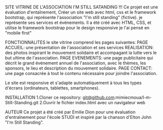 SITE VITRINE DE L'ASSOCIATION I'M STILL SATANDING !!!
Ce projet est une évaluation d'entaînement,
Créer un site web avec html, css et le framework bootstrap,
qui représente l'association "I'm still standing" (fictive).
je représente ses services et événements.
Il a été créé avec HTML, CSS, 
et utilise le framework bootstrap pour le design responsive
je l'ai pensé en "mobile first"

FONCTIONNALITES
le site vitrine comprend les pages suivantes:
PAGE ACCUEIL: une présentation de l'association et ses services
REALISATION: des photos inspirant le mouvement solidaire et accompagant la lutte vers le but ultime de l'association.
PAGE EVENEMENTS: une page publicitaire qui décrit le grand événement annuel de l'association, avec le thèmes, les sponsors, le lieu et description du mouvement solidaire.
PAGE CONTACT: une page consacrée à tout le contenu nécessaire pour joindre l'association.

Le site est responsive et s'adapte automatiquement à tous les types d'écrans
(ordinateurs, tablettes, smartphones).

INSTALLATION
1.Cloner ce repository: 
git@github.com:mimiecmoua/I-m-Still-Standing.git
2.Ouvrir le fichier index.html avec un navigateur web

AUTEUR
Ce projet a été créé par Emilie Dion pour une évaluation d'entraînement pour l'école STUDI et inspiré par la chanson d'Elton John "I'm Still Standing".

